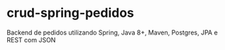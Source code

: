 # crud-spring-pedidos
Backend de pedidos utilizando Spring, Java 8+, Maven, Postgres, JPA e REST com JSON

